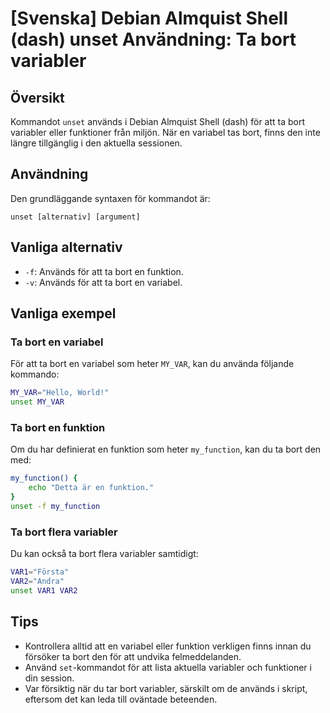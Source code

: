 # [Svenska] Debian Almquist Shell (dash) unset Användning: Ta bort variabler

## Översikt
Kommandot `unset` används i Debian Almquist Shell (dash) för att ta bort variabler eller funktioner från miljön. När en variabel tas bort, finns den inte längre tillgänglig i den aktuella sessionen.

## Användning
Den grundläggande syntaxen för kommandot är:

```
unset [alternativ] [argument]
```

## Vanliga alternativ
- `-f`: Används för att ta bort en funktion.
- `-v`: Används för att ta bort en variabel.

## Vanliga exempel

### Ta bort en variabel
För att ta bort en variabel som heter `MY_VAR`, kan du använda följande kommando:

```sh
MY_VAR="Hello, World!"
unset MY_VAR
```

### Ta bort en funktion
Om du har definierat en funktion som heter `my_function`, kan du ta bort den med:

```sh
my_function() {
    echo "Detta är en funktion."
}
unset -f my_function
```

### Ta bort flera variabler
Du kan också ta bort flera variabler samtidigt:

```sh
VAR1="Första"
VAR2="Andra"
unset VAR1 VAR2
```

## Tips
- Kontrollera alltid att en variabel eller funktion verkligen finns innan du försöker ta bort den för att undvika felmeddelanden.
- Använd `set`-kommandot för att lista aktuella variabler och funktioner i din session.
- Var försiktig när du tar bort variabler, särskilt om de används i skript, eftersom det kan leda till oväntade beteenden.
